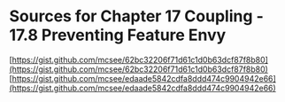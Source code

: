 # Sources for Chapter 17 Coupling - 17.8 Preventing Feature Envy

[https://gist.github.com/mcsee/62bc32206f71d61c1d0b63dcf87f8b80](https://gist.github.com/mcsee/62bc32206f71d61c1d0b63dcf87f8b80)
[https://gist.github.com/mcsee/edaade5842cdfa8ddd474c9904942e66](https://gist.github.com/mcsee/edaade5842cdfa8ddd474c9904942e66)